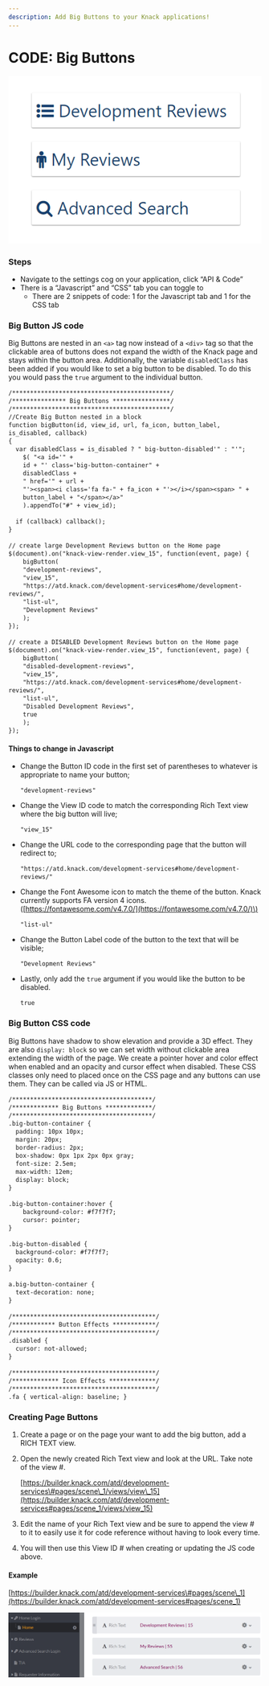 ```yaml
---
description: Add Big Buttons to your Knack applications!
---
```


# CODE: Big Buttons

![](../.gitbook/assets/image%20%2830%29.png)

### Steps

* Navigate to the settings cog on your application, click “API & Code”
* There is a “Javascript” and “CSS” tab you can toggle to
  * There are 2 snippets of code: 1 for the Javascript tab and 1 for the CSS tab

###  Big Button JS code

Big Buttons are nested in an `<a>` tag now instead of a `<div>` tag so that the clickable area of buttons does not expand the width of the Knack page and stays within the button area. Additionally, the variable `disabledClass` has been added if you would like to set a big button to be disabled. To do this you would pass the `true` argument to the individual button.

```text
/********************************************/
/*************** Big Buttons ****************/
/********************************************/
//Create Big Button nested in a block
function bigButton(id, view_id, url, fa_icon, button_label, is_disabled, callback) 
{
  var disabledClass = is_disabled ? " big-button-disabled'" : "'";
    $( "<a id='" + 
    id + "' class='big-button-container" + 
    disabledClass + 
    " href='" + url + 
    "'><span><i class='fa fa-" + fa_icon + "'></i></span><span> " + 
    button_label + "</span></a>" 
    ).appendTo("#" + view_id);

  if (callback) callback();
}

// create large Development Reviews button on the Home page
$(document).on("knack-view-render.view_15", function(event, page) {
    bigButton(
    "development-reviews", 
    "view_15", 
    "https://atd.knack.com/development-services#home/development-reviews/", 
    "list-ul", 
    "Development Reviews"
    );
});

// create a DISABLED Development Reviews button on the Home page
$(document).on("knack-view-render.view_15", function(event, page) {
    bigButton(
    "disabled-development-reviews", 
    "view_15", 
    "https://atd.knack.com/development-services#home/development-reviews/", 
    "list-ul", 
    "Disabled Development Reviews", 
    true
    );
});
```

#### Things to change in Javascript

* Change the Button ID code in the first set of parentheses to whatever is appropriate to name your button; 

  ```text
  "development-reviews"
  ```

* Change the View ID code to match the corresponding Rich Text view where the big button will live; 

  ```text
  "view_15"
  ```

* Change the URL code to the corresponding page that the button will redirect to; 

  ```text
  "https://atd.knack.com/development-services#home/development-reviews/"
  ```

* Change the Font Awesome icon to match the theme of the button. Knack currently supports FA version 4 icons. \([https://fontawesome.com/v4.7.0/](https://fontawesome.com/v4.7.0/)\) 

  ```text
  "list-ul"
  ```

* Change the Button Label code of the button to the text that will be visible; 

  ```text
  "Development Reviews"
  ```

* Lastly, only add the `true` argument if you would like the button to be disabled.

  ```text
  true
  ```



### Big Button CSS code

Big Buttons have shadow to show elevation and provide a 3D effect. They are also `display: block` so we can set width without clickable area extending the width of the page. We create a pointer hover and color effect when enabled and an opacity and cursor effect when disabled. These CSS classes only need to placed once on the CSS page and any buttons can use them. They can be called via JS or HTML.

```text
/***************************************/
/************* Big Buttons *************/
/***************************************/
.big-button-container {
  padding: 10px 10px;
  margin: 20px;
  border-radius: 2px;
  box-shadow: 0px 1px 2px 0px gray;
  font-size: 2.5em;
  max-width: 12em;
  display: block;
}
 
.big-button-container:hover {
    background-color: #f7f7f7;
    cursor: pointer;
}

.big-button-disabled {
  background-color: #f7f7f7;
  opacity: 0.6;
} 
 
a.big-button-container {
  text-decoration: none;
}

/****************************************/
/************ Button Effects ************/
/****************************************/
.disabled { 
  cursor: not-allowed; 
}

/****************************************/
/************* Icon Effects *************/
/****************************************/
.fa { vertical-align: baseline; }
```

### Creating Page Buttons

1. Create a page or on the page your want to add the big button, add a RICH TEXT view. 
2. Open the newly created Rich Text view and look at the URL. Take note of the view \#.

   [https://builder.knack.com/atd/development-services\#pages/scene\_1/views/view\_15](https://builder.knack.com/atd/development-services#pages/scene_1/views/view_15)

3. Edit the name of your Rich Text view and be sure to append the view \# to it to easily use it for code reference without having to look every time.
4. You will then use this View ID \# when creating or updating the JS code above.

#### Example

[https://builder.knack.com/atd/development-services\#pages/scene\_1](https://builder.knack.com/atd/development-services#pages/scene_1)

![](../.gitbook/assets/image%20%2813%29.png)





